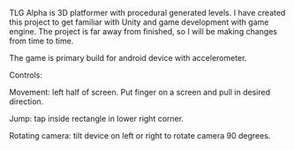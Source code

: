 TLG Alpha is 3D platformer with procedural generated levels. I have created this project to get familiar with Unity and game development with game engine. The project is far away from finished, so I will be making changes from time to time.

The game is primary build for android device with accelerometer.

Controls:

Movement: left half of screen. Put finger on a screen and pull in desired direction.

Jump: tap inside rectangle in lower right corner.

Rotating camera: tilt device on left or right to rotate camera 90 degrees.
